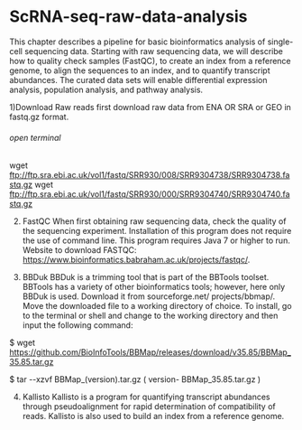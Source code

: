 # ScRNA-seq-raw-data-analysis


This chapter describes a pipeline for basic bioinformatics analysis of single-cell sequencing data. Starting with raw sequencing data, we will describe how to quality check samples (FastQC), to create an index from a reference genome, to align the sequences to an index, and to quantify transcript abundances. The curated data sets will enable differential expression analysis, population analysis, and pathway analysis.

1)Download Raw reads
first download raw data from ENA OR SRA or GEO in fastq.gz format.
###### open terminal
wget  ftp://ftp.sra.ebi.ac.uk/vol1/fastq/SRR930/008/SRR9304738/SRR9304738.fastq.gz
wget  ftp://ftp.sra.ebi.ac.uk/vol1/fastq/SRR930/000/SRR9304740/SRR9304740.fastq.gz

2) FastQC
When first obtaining raw sequencing data, check the quality of the sequencing experiment.
Installation of this program does not require the use of command line. This program requires
Java 7 or higher to run. Website to download FASTQC: https://www.bioinformatics.babraham.ac.uk/projects/fastqc/.

3) BBDuk
  BBDuk is a trimming tool that is part of the BBTools toolset. BBTools has a variety of other
bioinformatics tools; however, here only BBDuk is used. Download it from sourceforge.net/
projects/bbmap/. Move the downloaded file to a working directory of choice.
To install, go to the terminal or shell and change to the working directory
and then input the following command:

$ wget https://github.com/BioInfoTools/BBMap/releases/download/v35.85/BBMap_35.85.tar.gz

$ tar --xzvf BBMap_(version).tar.gz ( version- BBMap_35.85.tar.gz )

4) Kallisto
Kallisto is a program for quantifying transcript abundances through pseudoalignment for
rapid determination of compatibility of reads. Kallisto is also used to build an index from a
reference genome.

